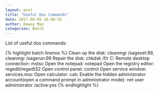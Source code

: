 ```yaml
--- 
layout: post 
title: "Useful Dos Commands" 
date: 2017-08-09 16:40:35 
author: Dewey Mao 
categories: Batch 
--- 
```

List of useful dos commands:

{% highlight batch linenos %}
Clean up the disk: cleanmgr /sageset:99, cleanmgr /sagerun:99
Repair the disk: chkdsk /f/r C:
Remote desktop connection: mstsc
Open the notepad: notepad
Open the registry editor: regedit/regedt32
Open control panel: control
Open service window: services.msc
Open calculator: calc
Enable the hidden administrator account(open a command prompt in administrator mode): net user administrator /active:yes
{% endhighlight %}